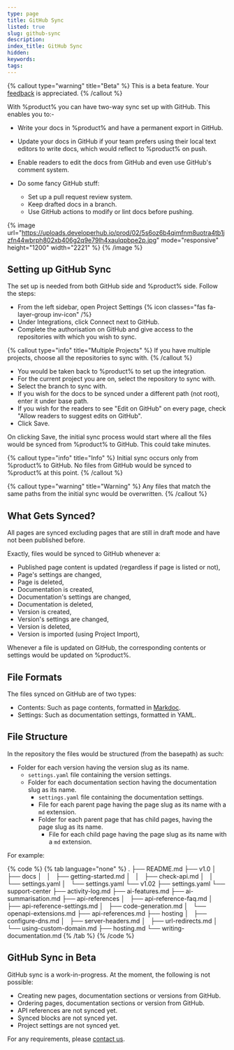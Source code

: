 ```yaml
---
type: page
title: GitHub Sync
listed: true
slug: github-sync
description: 
index_title: GitHub Sync
hidden: 
keywords: 
tags: 
---
```


{% callout type="warning" title="Beta" %}
This is a beta feature. Your [feedback](/support-center/contact-us) is appreciated.
{% /callout %}

With %product% you can have two-way sync set up with GitHub. This enables you to:-

- Write your docs in %product% and have a permanent export in GitHub.
- Update your docs in GitHub if your team prefers using their local text editors to write docs, which would reflect to %product% on push.
- Enable readers to edit the docs from GitHub and even use GitHub's comment system.
- Do some fancy GitHub stuff:

    - Set up a pull request review system.
    - Keep drafted docs in a branch.
    - Use GitHub actions to modify or lint docs before pushing.

{% image url="https://uploads.developerhub.io/prod/02/5s6oz6b4qimfnm8uotra4tb1jzfn44wbrph802xb406g2q9e79lh4xaulqpbpe2p.jpg" mode="responsive" height="1200" width="2221" %}
{% /image %}

## Setting up GitHub Sync

The set up is needed from both GitHub side and %product% side. Follow the steps:

- From the left sidebar, open Project Settings {% icon classes="fas fa-layer-group inv-icon" /%}
- Under Integrations, click Connect next to GitHub.
- Complete the authorisation on GitHub and give access to the repositories with which you wish to sync.

{% callout type="info" title="Multiple Projects" %}
If you have multiple projects, choose all the repositories to sync with.
{% /callout %}

- You would be taken back to %product% to set up the integration.
- For the current project you are on, select the repository to sync with.
- Select the branch to sync with.
- If you wish for the docs to be synced under a different path (not root), enter it under base path.
- If you wish for the readers to see "Edit on GitHub" on every page, check "Allow readers to suggest edits on GitHub".
- Click Save.

On clicking Save, the initial sync process would start where all the files would be synced from %product% to GitHub. This could take minutes.

{% callout type="info" title="Info" %}
Initial sync occurs only from %product% to GitHub. No files from GitHub would be synced to %product% at this point.
{% /callout %}

{% callout type="warning" title="Warning" %}
Any files that match the same paths from the initial sync would be overwritten.
{% /callout %}

## What Gets Synced?

All pages are synced excluding pages that are still in draft mode and have not been published before.

Exactly, files would be synced to GitHub whenever a:

- Published page content is updated (regardless if page is listed or not),
- Page's settings are changed,
- Page is deleted,
- Documentation is created,
- Documentation's settings are changed,
- Documentation is deleted,
- Version is created,
- Version's settings are changed,
- Version is deleted,
- Version is imported (using Project Import),

Whenever a file is updated on GitHub, the corresponding contents or settings would be updated on %product%.

## File Formats

The files synced on GitHub are of two types:

- Contents: Such as page contents, formatted in [Markdoc](/support-center/markdoc-format).
- Settings: Such as documentation settings, formatted in YAML.

## File Structure

In the repository the files would be structured (from the basepath) as such:

- Folder for each version having the version slug as its name.
    - `settings.yaml` file containing the version settings.
    - Folder for each documentation section having the documentation slug as its name.
        - `settings.yaml` file containing the documentation settings.
        - File for each parent page having the page slug as its name with a `md` extension.
        - Folder for each parent page that has child pages, having the page slug as its name.
            - File for each child page having the page slug as its name with a `md` extension.

For example:

{% code %}
{% tab language="none" %}
.
├── README.md
├── v1.0
│   ├── docs
│   │   ├── getting-started.md
│   │   ├── check-api.md
│   │   └── settings.yaml
│   └── settings.yaml
└── v1.02
    ├── settings.yaml
    └── support-center
        ├── activity-log.md
        ├── ai-features.md
        ├── ai-summarisation.md
        ├── api-references
        │   ├── api-reference-faq.md
        │   ├── api-reference-settings.md
        │   ├── code-generation.md
        │   └── openapi-extensions.md
        ├── api-references.md
        ├── hosting
        │   ├── configure-dns.md
        │   ├── server-headers.md
        │   ├── url-redirects.md
        │   └── using-custom-domain.md
        ├── hosting.md
        └── writing-documentation.md
{% /tab %}
{% /code %}

## GitHub Sync in Beta

GitHub sync is a work-in-progress. At the moment, the following is not possible:

- Creating new pages, documentation sections or versions from GitHub.
- Ordering pages, documentation sections or version from GitHub.
- API references are not synced yet.
- Synced blocks are not synced yet.
- Project settings are not synced yet.

For any requirements, please [contact us](/support-center/contact-us).
